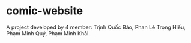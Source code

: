 # comic-website
A project developed by 4 member: Trịnh Quốc Bảo, Phan Lê Trọng Hiếu, Phạm Minh Quý, Phạm Minh Khải.
